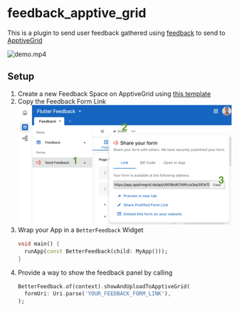 # feedback_apptive_grid

This is a plugin to send user feedback gathered using [feedback](https://pub.dev/packages/feedback) to send to [ApptiveGrid](https://apptivegrid.de)

![demo.mp4]("https://github.com/ApptiveGrid/ApptiveGrid-flutter-dev-tools/blob/main/.github/assets/feedback_apptive_grid/demo.mp4?raw=true")

## Setup

1. Create a new Feedback Space on ApptiveGrid using [this template](https://app.apptivegrid.de/#/template/653666cfa579f6d120c4ad57)
2. Copy the Feedback Form Link
   <img src="https://github.com/ApptiveGrid/ApptiveGrid-flutter-dev-tools/blob/main/.github/assets/feedback_apptive_grid/copy_form_link.png?raw=true" width="1000px">
3. Wrap your App in a `BetterFeedback` Widget
    ```dart
   void main() {
      runApp(const BetterFeedback(child: MyApp()));
    }
    ```
4. Provide a way to show the feedback panel by calling
    ```dart
    BetterFeedback.of(context).showAndUploadToApptiveGrid(
      formUri: Uri.parse('YOUR_FEEDBACK_FORM_LINK'),
    );
    ```